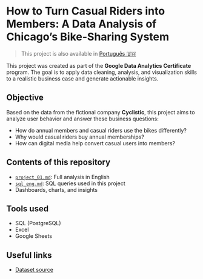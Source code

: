 #  How to Turn Casual Riders into Members: A Data Analysis of Chicago’s Bike-Sharing System

> This project is also available in [Português 🇧🇷](https://github.com/EdMazur94/projeto_compartilhamento_bikes_chicago)

This project was created as part of the **Google Data Analytics Certificate** program. The goal is to apply data cleaning, analysis, and visualization skills to a realistic business case and generate actionable insights.

## Objective

Based on the data from the fictional company **Cyclistic**, this project aims to analyze user behavior and answer these business questions:

- How do annual members and casual riders use the bikes differently?
- Why would casual riders buy annual memberships?
- How can digital media help convert casual users into members?

## Contents of this repository

- [`project_01.md`](./project_01.md): Full analysis in English
- [`sql_eng.md`](./sql_eng.md): SQL queries used in this project
- Dashboards, charts, and insights

## Tools used

- SQL (PostgreSQL)
- Excel
- Google Sheets

## Useful links

- [Dataset source](https://divvy-tripdata.s3.amazonaws.com/index.html)
